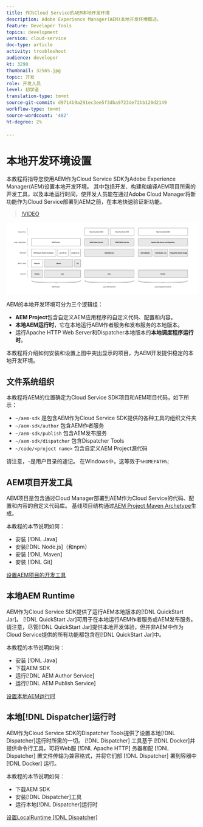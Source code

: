 ```yaml
---
title: 作为Cloud Service的AEM本地开发环境
description: Adobe Experience Manager(AEM)本地开发环境概述。
feature: Developer Tools
topics: development
version: cloud-service
doc-type: article
activity: troubleshoot
audience: developer
kt: 3290
thumbnail: 32565.jpg
topic: 开发
role: 开发人员
level: 初学者
translation-type: tm+mt
source-git-commit: d9714b9a291ec3ee5f3dba9723de72bb120d2149
workflow-type: tm+mt
source-wordcount: '482'
ht-degree: 2%

---
```



# 本地开发环境设置

本教程将指导您使用AEM作为Cloud Service SDK为Adobe Experience Manager(AEM)设置本地开发环境。 其中包括开发、构建和编译AEM项目所需的开发工具，以及本地运行时间，使开发人员能在通过Adobe Cloud Manager将新功能作为Cloud Service部署到AEM之前，在本地快速验证新功能。

>[!VIDEO](https://video.tv.adobe.com/v/32565/?quality=12&learn=on)

![AEM作为Cloud Service本地开发环境技术堆栈](./assets/overview/aem-sdk-technology-stack.png)

AEM的本地开发环境可分为三个逻辑组：

+ __AEM Project__&#x200B;包含自定义AEM应用程序的自定义代码、配置和内容。
+ __本地AEM运行时__，它在本地运行AEM作者服务和发布服务的本地版本。
+ 运行Apache HTTP Web Server和Dispatcher本地版本的&#x200B;__本地调度程序运行时__。

本教程将介绍如何安装和设置上图中突出显示的项目，为AEM开发提供稳定的本地开发环境。

## 文件系统组织

本教程将AEM的位置确定为Cloud Service SDK项目和AEM项目代码，如下所示：

+ `~/aem-sdk` 是包含AEM作为Cloud Service SDK提供的各种工具的组织文件夹
+ `~/aem-sdk/author` 包含AEM作者服务
+ `~/aem-sdk/publish` 包含AEM发布服务
+ `~/aem-sdk/dispatcher` 包含Dispatcher Tools
+ `~/code/<project name>` 包含自定义AEM Project源代码

请注意，`~`是用户目录的速记。 在Windows中，这等效于`%HOMEPATH%`;

## AEM项目开发工具

AEM项目是包含通过Cloud Manager部署到AEM作为Cloud Service的代码、配置和内容的自定义代码库。 基线项目结构通过[AEM Project Maven Archetype](https://github.com/adobe/aem-project-archetype)生成。

本教程的本节说明如何：

+ 安装 [!DNL Java]
+ 安装[!DNL Node.js]（和npm）
+ 安装 [!DNL Maven]
+ 安装 [!DNL Git]

[设置AEM项目的开发工具](./development-tools.md)

## 本地AEM Runtime

AEM作为Cloud Service SDK提供了运行AEM本地版本的[!DNL QuickStart Jar]。 [!DNL QuickStart Jar]可用于在本地运行AEM作者服务或AEM发布服务。 请注意，尽管[!DNL QuickStart Jar]提供本地开发体验，但并非AEM中作为Cloud Service提供的所有功能都包含在[!DNL QuickStart Jar]中。

本教程的本节说明如何：

+ 安装 [!DNL Java]
+ 下载AEM SDK
+ 运行[!DNL AEM Author Service]
+ 运行[!DNL AEM Publish Service]

[设置本地AEM运行时](./aem-runtime.md)

## 本地[!DNL Dispatcher]运行时

AEM作为Cloud Service SDK的Dispatcher Tools提供了设置本地[!DNL Dispatcher]运行时所需的一切。 [!DNL Dispatcher] 工具基于 [!DNL Docker]并提供命令行工具，可将Web服 [!DNL Apache HTTP] 务器和配 [!DNL Dispatcher] 置文件传输为兼容格式，并将它们部 [!DNL Dispatcher] 署到容器中 [!DNL Docker] 运行。

本教程的本节说明如何：

+ 下载AEM SDK
+ 安装[!DNL Dispatcher]工具
+ 运行本地[!DNL Dispatcher]运行时

[设置LocalRuntime [!DNL Dispatcher] ](./dispatcher-tools.md)
